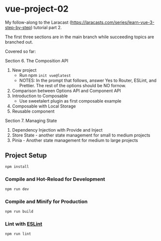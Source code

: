 # vue-project-02

My follow-along to the Laracast (https://laracasts.com/series/learn-vue-3-step-by-step) tutorial part 2.

The first three sections are in the main branch while succeeding topics are branched out.

Covered so far:

Section 6. The Composition API
1. New project
   * Run npm `init vue@latest`
   * NOTES: In the prompt that follows, answer Yes to Router, ESLint, and Prettier. The rest of the options should be NO fornow.
2. Comparison between Options API and Component API
3. Introduction to Composable
   * Use sweetalert plugin as first composable example
4. Composable with Local Storage
5. Reusable component

Section 7. Managing State
1. Dependency Injection with Provide and Inject
2. Store State - another state management for small to medium projects
3. Pinia - Another state management for medium to large projects

## Project Setup

```sh
npm install
```

### Compile and Hot-Reload for Development

```sh
npm run dev
```

### Compile and Minify for Production

```sh
npm run build
```

### Lint with [ESLint](https://eslint.org/)

```sh
npm run lint
```
